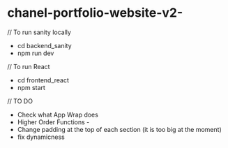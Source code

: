 # chanel-portfolio-website-v2-

// To run sanity locally 
- cd backend_sanity
- npm run dev 


// To run React
- cd frontend_react
- npm start


// TO DO 
- Check what App Wrap does
- Higher Order Functions - 
- Change padding at the top of each section (it is too big at the moment)
- fix dynamicness 